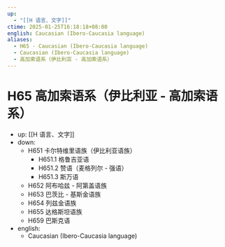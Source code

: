 ```yaml
---
up:
  - "[[H 语言、文字]]"
ctime: 2025-01-25T16:18:18+08:00
english: Caucasian (Ibero-Caucasia language)
aliases:
  - H65 - Caucasian (Ibero-Caucasia language)
  - Caucasian (Ibero-Caucasia language)
  - 高加索语系（伊比利亚 - 高加索语系）
---
```


# H65 高加索语系（伊比利亚 - 高加索语系）

- up: [[H 语言、文字]]
- down:
	- H651 卡尔特维里语族（伊比利亚语族）
		- H651.1 格鲁吉亚语
		- H651.2 赞语（麦格列尔 - 强语）
		- H651.3 斯万语
	- H652 阿布哈兹 - 阿第盖语族
	- H653 巴茨比 - 基斯金语族
	- H654 列兹金语族
	- H655 达格斯坦语族
	- H659 巴斯克语
- english:
	- Caucasian (Ibero-Caucasia language)
